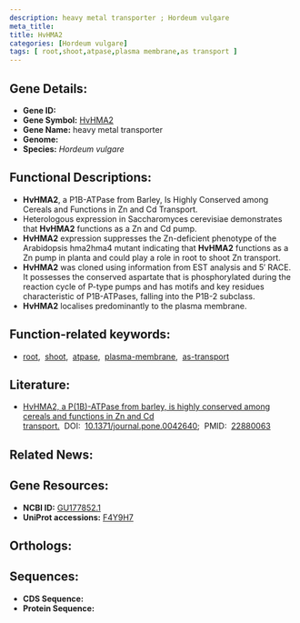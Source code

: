 ```yaml
---
description: heavy metal transporter ; Hordeum vulgare
meta_title:
title: HvHMA2
categories: [Hordeum vulgare]
tags: [ root,shoot,atpase,plasma membrane,as transport ]
---
```


## Gene Details:
- **Gene ID:** []()
- **Gene Symbol:** <u>HvHMA2</u>
- **Gene Name:** heavy metal transporter
- **Genome:** []()
- **Species:** *Hordeum vulgare*

## Functional Descriptions:
   - **HvHMA2**, a P1B-ATPase from Barley, Is Highly Conserved among Cereals and Functions in Zn and Cd Transport.
   - Heterologous expression in Saccharomyces cerevisiae demonstrates that **HvHMA2** functions as a Zn and Cd pump.
   - **HvHMA2** expression suppresses the Zn-deficient phenotype of the Arabidopsis hma2hma4 mutant indicating that **HvHMA2** functions as a Zn pump in planta and could play a role in root to shoot Zn transport.
   - **HvHMA2** was cloned using information from EST analysis and 5′ RACE. It possesses the conserved aspartate that is phosphorylated during the reaction cycle of P-type pumps and has motifs and key residues characteristic of P1B-ATPases, falling into the P1B-2 subclass.
   - **HvHMA2** localises predominantly to the plasma membrane.

## Function-related keywords:
   - [root](/tags/root/),&nbsp;&nbsp;[shoot](/tags/shoot/),&nbsp;&nbsp;[atpase](/tags/atpase/),&nbsp;&nbsp;[plasma-membrane](/tags/plasma-membrane/),&nbsp;&nbsp;[as-transport](/tags/as-transport/)

## Literature:
   - [HvHMA2, a P(1B)-ATPase from barley, is highly conserved among cereals and functions in Zn and Cd transport.](https://doi.org/10.1371/journal.pone.0042640)&nbsp;&nbsp;DOI:&nbsp;&nbsp;[10.1371/journal.pone.0042640](https://doi.org/10.1371/journal.pone.0042640);&nbsp;&nbsp;PMID:&nbsp;&nbsp;[22880063](https://pubmed.ncbi.nlm.nih.gov/22880063/)

## Related News:

## Gene Resources:
- **NCBI ID:**  [GU177852.1](https://www.ncbi.nlm.nih.gov/gene/?term=GU177852.1)
- **UniProt accessions:**  [F4Y9H7](https://www.uniprot.org/uniprotkb/F4Y9H7/entry)

## Orthologs:

## Sequences:
- **CDS Sequence:**
- **Protein Sequence:**
